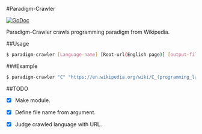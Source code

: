 #Paradigm-Crawler


[![GoDoc](https://godoc.org/github.com/Rompei/paradigm-crawler?status.png)](https://godoc.org/github.com/Rompei/paradigm-crawler)

Paradigm-Crawler crawls programming paradigm from Wikipedia.


##Usage

```bash
$ paradigm-crawler [Language-name] [Root-url(English page)] [output-file-name]
```

###Example

```bash
$ paradigm-crawler "C" "https://en.wikipedia.org/wiki/C_(programming_language)" "c.json"
```


##TODO
- [x] Make module.
- [x] Define file name from argument.
- [x] Judge crawled language with URL. 

